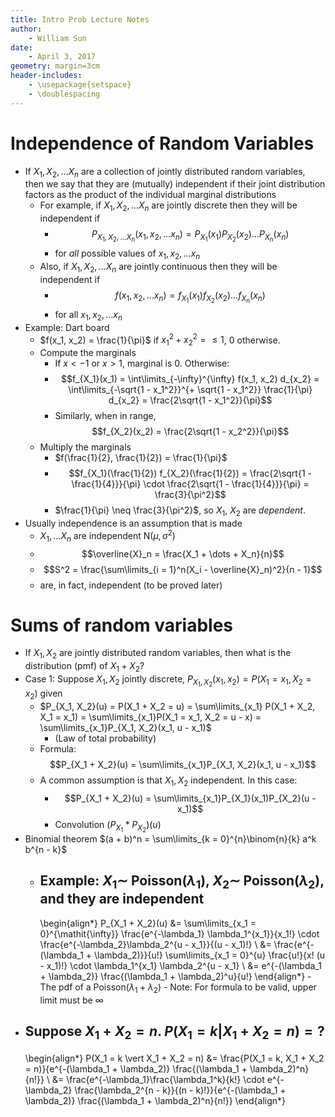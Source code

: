 ```yaml
---
title: Intro Prob Lecture Notes
author:
    - William Sun
date:
    - April 3, 2017
geometry: margin=3cm
header-includes:
    - \usepackage{setspace}
    - \doublespacing
---
```

# Independence of Random Variables
- If $X_1, X_2, \dots X_n$ are a collection of jointly distributed random variables, then we say that they are (mutually) independent if their joint distribution factors as the product of the individual marginal distributions
	- For example, if $X_1, X_2, \dots X_n$ are jointly discrete then they will be independent if 
		- $$P_{X_1, X_2, \dots X_n}(x_1, x_2, \dots x_n) = P_{X_1}(x_1)P_{X_2}(x_2) \dots P_{X_n}(x_n)$$
		- for *all* possible values of $x_1, x_2, \dots x_n$
	- Also, if $X_1, X_2, \dots X_n$ are jointly continuous then they will be independent if 
		- $$f(x_1, x_2, \dots x_n) = f_{X_1}(x_1)f_{X_2}(x_2) \dots f_{X_n}(x_n)$$
		- for all $x_1, x_2, \dots x_n$
- Example: Dart board
	- $f(x_1, x_2) = \frac{1}{\pi}$ if $x_1^2 + x_2^2 = \leq 1$, 0 otherwise.
	- Compute the marginals
		- If $x < -1$ or $x > 1$, marginal is 0. Otherwise:
		- $$f_{X_1}(x_1) = \int\limits_{-\infty}^{\infty} f(x_1, x_2) d_{x_2} = \int\limits_{-\sqrt{1 - x_1^2}}^{+ \sqrt{1 - x_1^2}} \frac{1}{\pi} d_{x_2} = \frac{2\sqrt{1 - x_1^2}}{\pi}$$
		- Similarly, when in range, $$f_{X_2}(x_2) = \frac{2\sqrt{1 - x_2^2}}{\pi}$$
	- Multiply the marginals
		- $f(\frac{1}{2}, \frac{1}{2}) = \frac{1}{\pi}$
		- $$f_{X_1}(\frac{1}{2}) f_{X_2}(\frac{1}{2}) = \frac{2\sqrt{1 - \frac{1}{4}}}{\pi} \cdot \frac{2\sqrt{1 - \frac{1}{4}}}{\pi} = \frac{3}{\pi^2}$$
		- $\frac{1}{\pi} \neq \frac{3}{\pi^2}$, so $X_1$, $X_2$ are *dependent*.
- Usually independence is an assumption that is made
	- $X_1, \dots X_n$ are independent N($\mu, \sigma^2$)
	- $$\overline{X}_n = \frac{X_1 + \dots + X_n}{n}$$
	- $$S^2 = \frac{\sum\limits_{i = 1}^n(X_i - \overline{X}_n)^2}{n - 1}$$
	- are, in fact, independent (to be proved later)

# Sums of random variables
- If $X_1, X_2$ are jointly distributed random variables, then what is the distribution (pmf) of $X_1 + X_2$?
- Case 1: Suppose $X_1, X_2$ jointly discrete, $P_{X_1, X_2}(x_1, x_2) = P(X_1 = x_1, X_2 = x_2)$ given
	- $P_{X_1, X_2}(u) = P(X_1 + X_2 = u) = \sum\limits_{x_1} P(X_1 + X_2, X_1 = x_1) = \sum\limits_{x_1}P(X_1 = x_1, X_2 = u - x) = \sum\limits_{x_1}P_{X_1, X_2}(x_1, u - x_1)$
		- (Law of total probability)
	- Formula: $$P_{X_1 + X_2}(u) = \sum\limits_{x_1}P_{X_1, X_2}(x_1, u - x_1)$$
	- A common assumption is that $X_1, X_2$ independent. In this case:
		- $$P_{X_1 + X_2}(u) = \sum\limits_{x_1}P_{X_1}(x_1)P_{X_2}(u - x_1)$$
		- Convolution $(P_{X_1} * P_{X_2})(u)$
- Binomial theorem $(a + b)^n = \sum\limits_{k = 0}^{n}\binom{n}{k} a^k b^{n - k}$
	- Example: $X_1 \sim$ Poisson($\lambda_1$), $X_2 \sim$ Poisson($\lambda_2$), and they are independent
		- 
		\begin{align*}
			P_{X_1 + X_2}(u) &= \sum\limits_{x_1 = 0}^{\mathit{\infty}} \frac{e^{-\lambda_1} \lambda_1^{x_1}}{x_1!} \cdot \frac{e^{-\lambda_2}\lambda_2^{u - x_1}}{(u - x_1)!} \\
			&= \frac{e^{-(\lambda_1 + \lambda_2)}}{u!} \sum\limits_{x_1 = 0}^{u} \frac{u!}{x! (u - x_1)!} \cdot \lambda_1^{x_1} \lambda_2^{u - x_1} \\
			&= e^{-(\lambda_1 + \lambda_2)} \frac{(\lambda_1 + \lambda_2)^u}{u!}
		\end{align*}
			- The pdf of a Poisson($\lambda_1 + \lambda_2$)
		 	- Note: For formula to be valid, upper limit must be $\infty$
- Suppose $X_1 + X_2 = n$. $P(X_1 = k \vert X_1 + X_2 = n) = ?$
	-
	\begin{align*}
		P(X_1 = k \vert X_1 + X_2 = n) &= \frac{P(X_1 = k, X_1 + X_2 = n)}{e^{-(\lambda_1 + \lambda_2)} \frac{(\lambda_1 + \lambda_2)^n}{n!}} \\
		&= \frac{e^{-\lambda_1}\frac{\lambda_1^k}{k!} \cdot e^{-\lambda_2} \frac{\lambda_2^{n - k}}{(n - k)!}}{e^{-(\lambda_1 + \lambda_2)} \frac{(\lambda_1 + \lambda_2)^n}{n!}}
	\end{align*}